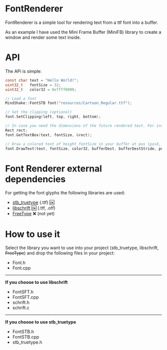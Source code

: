 # FontRenderer

FontRenderer is a simple tool for rendering text from a ttf font into a buffer.

As an example I have used the Mini Frame Buffer (MiniFB) library to create a window and render some text inside.

# API

The APi is simple:
```c
const char text = "Hello World!";
uint32_t   fontSize = 32;
uint32_t   color32 = 0xffff0000;

// Load a font
MindShake::FontSTB font("resources/Cartoon_Regular.ttf");

// Set the clipping (optional)
font.SetClipping(left, top, right, bottom);

// In case you need the dimensions of the future rendered text. For instance to horizontal align text...
Rect rect;
font.GetTextBox(text, fontSize, &rect);

// Draw a colored text of height fontSize in your buffer at pos (posX, posY)
font.DrawText(text, fontSize, color32, bufferDest, bufferDestStride, posX, posY);
```

# Font Renderer external dependencies

For getting the font glyphs the following libraries are used:
 * [stb_truetype](https://github.com/nothings/stb/blob/master/stb_truetype.h) (.ttf) :ok:
 * [libschrift](https://github.com/tomolt/libschrift) :ok: (.ttf, .otf)
 * [FreeType](https://freetype.org/) ❌ (not yet)

# How to use it

Select the library you want to use into your project (stb_truetype, libschrift,  ~~FreeType~~) and drop the following files in your project:

- Font.h
- Font.cpp
---
**If you choose to use libschrift**
- FontSFT.h
- FontSFT.cpp
- schrift.h
- schrift.c
---
**If you choose to use stb_truetype**
- FontSTB.h
- FontSTB.cpp
- stb_truetype.h
